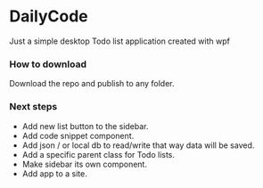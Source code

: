 # DailyCode

Just a simple desktop Todo list application created with wpf 

### How to download
Download the repo and publish to any folder. 

### Next steps
- Add new list button to the sidebar.
- Add code snippet component.
- Add json / or local db to read/write that way data will be saved.
- Add a specific parent class for Todo lists.
- Make sidebar its own component.
- Add app to a site.
